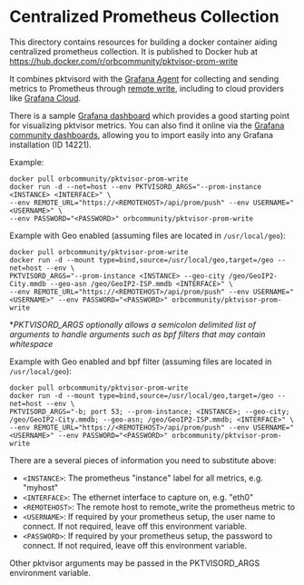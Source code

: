 # Centralized Prometheus Collection

This directory contains resources for building a docker container aiding centralized prometheus collection. It is
published to Docker hub at https://hub.docker.com/r/orbcommunity/pktvisor-prom-write

It combines pktvisord with the [Grafana Agent](https://github.com/grafana/agent) for collecting and sending metrics to
Prometheus through
[remote write](https://prometheus.io/docs/operating/integrations/#remote-endpoints-and-storage), including to cloud
providers like [Grafana Cloud](https://grafana.com/products/cloud/).

There is a sample [Grafana dashboard](grafana-dashboard-prometheus.json) which provides a good starting point for
visualizing pktvisor metrics. You can also find it online via
the [Grafana community dashboards](https://grafana.com/grafana/dashboards/14221), allowing you to import easily into any
Grafana installation (ID 14221).

Example:

```shell
docker pull orbcommunity/pktvisor-prom-write
docker run -d --net=host --env PKTVISORD_ARGS="--prom-instance <INSTANCE> <INTERFACE>" \
--env REMOTE_URL="https://<REMOTEHOST>/api/prom/push" --env USERNAME="<USERNAME>" \
--env PASSWORD="<PASSWORD>" orbcommunity/pktvisor-prom-write
```

Example with Geo enabled (assuming files are located in `/usr/local/geo`):

```shell
docker pull orbcommunity/pktvisor-prom-write
docker run -d --mount type=bind,source=/usr/local/geo,target=/geo --net=host --env \
PKTVISORD_ARGS="--prom-instance <INSTANCE> --geo-city /geo/GeoIP2-City.mmdb --geo-asn /geo/GeoIP2-ISP.mmdb <INTERFACE>" \
--env REMOTE_URL="https://<REMOTEHOST>/api/prom/push" --env USERNAME="<USERNAME>" --env PASSWORD="<PASSWORD>" orbcommunity/pktvisor-prom-write
```

**PKTVISORD_ARGS optionally allows a semicolon delimited list of arguments to handle arguments such as bpf filters that may contain whitespace*

Example with Geo enabled and bpf filter (assuming files are located in `/usr/local/geo`):

```shell
docker pull orbcommunity/pktvisor-prom-write
docker run -d --mount type=bind,source=/usr/local/geo,target=/geo --net=host --env \
PKTVISORD_ARGS="-b; port 53; --prom-instance; <INSTANCE>; --geo-city; /geo/GeoIP2-City.mmdb; --geo-asn; /geo/GeoIP2-ISP.mmdb; <INTERFACE>" \
--env REMOTE_URL="https://<REMOTEHOST>/api/prom/push" --env USERNAME="<USERNAME>" --env PASSWORD="<PASSWORD>" orbcommunity/pktvisor-prom-write
```

There are a several pieces of information you need to substitute above:

* `<INSTANCE>`: The prometheus "instance" label for all metrics, e.g. "myhost"
* `<INTERFACE>`: The ethernet interface to capture on, e.g. "eth0"
* `<REMOTEHOST>`: The remote host to remote_write the prometheus metric to
* `<USERNAME>`: If required by your prometheus setup, the user name to connect. If not required, leave off this
  environment variable.
* `<PASSWORD>`: If required by your prometheus setup, the password to connect. If not required, leave off this
  environment variable.

Other pktvisor arguments may be passed in the PKTVISORD_ARGS environment variable.
